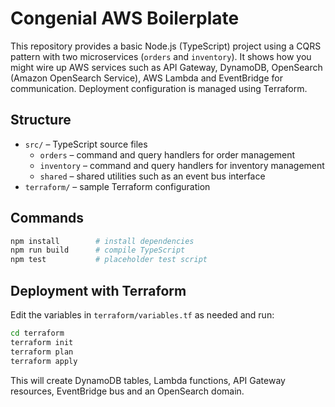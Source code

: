 # Congenial AWS Boilerplate

This repository provides a basic Node.js (TypeScript) project using a CQRS
pattern with two microservices (`orders` and `inventory`). It shows how you
might wire up AWS services such as API Gateway, DynamoDB, OpenSearch
(Amazon OpenSearch Service), AWS Lambda and EventBridge for communication.
Deployment configuration is managed using Terraform.

## Structure

- `src/` – TypeScript source files
  - `orders` – command and query handlers for order management
  - `inventory` – command and query handlers for inventory management
  - `shared` – shared utilities such as an event bus interface
- `terraform/` – sample Terraform configuration

## Commands

```bash
npm install        # install dependencies
npm run build      # compile TypeScript
npm test           # placeholder test script
```

## Deployment with Terraform

Edit the variables in `terraform/variables.tf` as needed and run:

```bash
cd terraform
terraform init
terraform plan
terraform apply
```

This will create DynamoDB tables, Lambda functions, API Gateway resources,
EventBridge bus and an OpenSearch domain.
